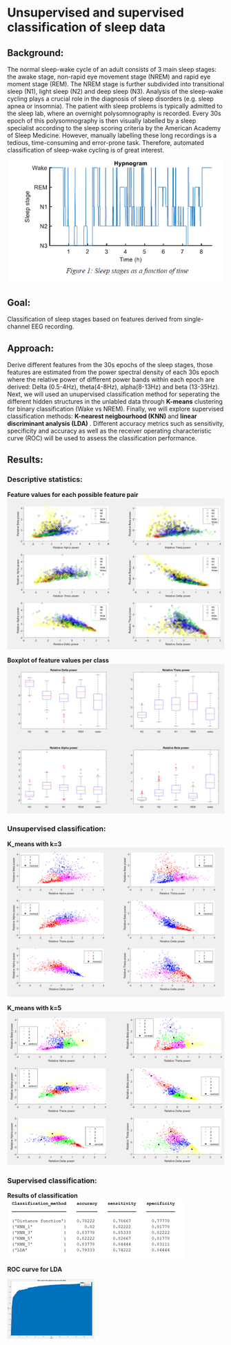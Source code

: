 # Unsupervised and supervised classification of sleep data 

## Background:
The normal sleep-wake cycle of an adult consists of 3 main sleep stages: the awake stage, non-rapid eye movement stage (NREM) and rapid eye moment stage (REM).
The NREM stage is further subdivided into transitional sleep (N1), light sleep (N2) and deep sleep (N3). Analysis of the sleep-wake cycling plays a crucial role in the diagnosis of sleep disorders (e.g. sleep apnea or insomnia).
The patient with sleep problems is typically admitted to the sleep lab, where an overnight polysomnography is recorded. Every 30s epoch of this polysomnography
is then visually labelled by a sleep specialist according to the sleep scoring criteria by the American Academy of Sleep Medicine.
However, manually labelling these long recordings is a tedious, time-consuming and error-prone task. Therefore, automated classification 
of sleep-wake cycling is of great interest. 

![image info](./figures/hypno.PNG) 

## Goal:

Classification of sleep stages based on features derived from single-channel EEG recording.
  
## Approach:
Derive different features from the 30s epochs of the sleep stages, those features are estimated from the power spectral density of each 30s epoch where the
relative power of different power bands within each epoch are derived: Delta (0.5-4Hz), theta(4-8Hz), alpha(8-13Hz) and beta (13-35Hz).  
  Next, we will used an unupervised classification method for seperating the different hidden structures in the unlabled data through **K-means** clustering for binary
  classification (Wake vs NREM).
  Finally, we will explore supervised classification methods: **K-nearest neigbourhood (KNN)** and **linear discriminant analysis (LDA)** . Different accuracy metrics such as
  sensitivity, specificity and accuracy as well as the receiver operating characteristic curve (ROC) will be used to assess the classification performance.
   
 
## Results:
  ### Descriptive statistics:
**Feature values for each possible feature pair**
![image info](./figures/DS1.PNG)  
  
**Boxplot of feature values per class**
![image info](./figures/DS2.PNG)  
  ### Unsupervised classification:
**K_means with k=3**
![image info](./figures/K_means_3.PNG)  
  
**K_means with k=5**
![image info](./figures/K_means_5.PNG) 

 ### Supervised classification:
 
 **Results of classification**  
   ![image info](./figures/results.png) 
     
  **ROC curve for LDA**  
  
   <img src="./figures/ROC.PNG" width="40%">

 






